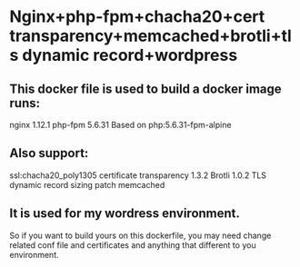 # Nginx+php-fpm+chacha20+cert transparency+memcached+brotli+tls dynamic record+wordpress
## This docker file is used to build a docker image runs:
nginx  1.12.1
php-fpm 5.6.31
Based on php:5.6.31-fpm-alpine

## Also support:
ssl:chacha20_poly1305
certificate transparency 1.3.2
Brotli 1.0.2
TLS dynamic record sizing patch
memcached

## It is used for my wordress environment. 
So if you want to build yours on this dockerfile, you may need change related conf file and certificates and anything that different to  you environment.
